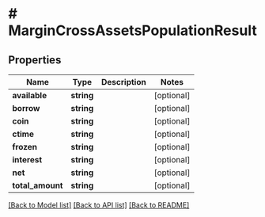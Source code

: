 # # MarginCrossAssetsPopulationResult

## Properties

Name | Type | Description | Notes
------------ | ------------- | ------------- | -------------
**available** | **string** |  | [optional]
**borrow** | **string** |  | [optional]
**coin** | **string** |  | [optional]
**ctime** | **string** |  | [optional]
**frozen** | **string** |  | [optional]
**interest** | **string** |  | [optional]
**net** | **string** |  | [optional]
**total_amount** | **string** |  | [optional]

[[Back to Model list]](../../README.md#models) [[Back to API list]](../../README.md#endpoints) [[Back to README]](../../README.md)
